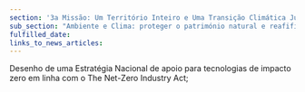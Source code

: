 ```yaml
---
section: '3a Missão: Um Território Inteiro e Uma Transição Climática Justa'
sub_section: "Ambiente e Clima: proteger o património natural e reafifirmar a liderança na redução de emissões"
fulfilled_date:
links_to_news_articles:
---
```


Desenho de uma Estratégia Nacional de apoio para tecnologias de impacto zero em linha com o The Net-Zero Industry Act;